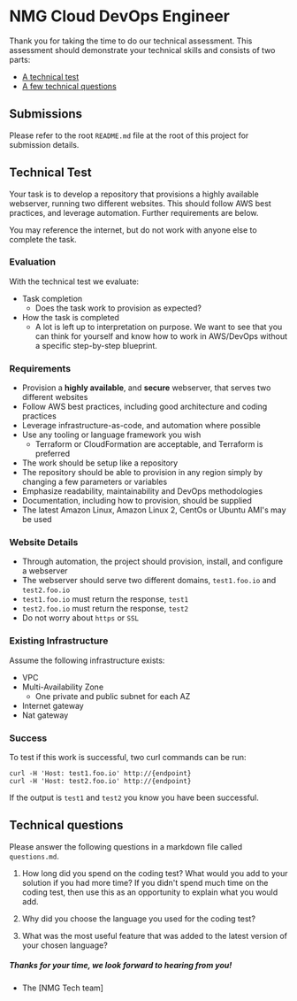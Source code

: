 # NMG Cloud DevOps Engineer

Thank you for taking the time to do our technical assessment. This assessment should demonstrate your technical skills and consists of two parts:

* [A technical test](#technical-test)
* [A few technical questions](#technical-questions)

## Submissions

Please refer to the root `README.md` file at the root of this project for submission details.

## Technical Test

Your task is to develop a repository that provisions a highly available webserver, running two different websites. This should follow AWS best practices, and leverage automation. Further requirements are below.

You may reference the internet, but do not work with anyone else to complete the task.

### Evaluation

With the technical test we evaluate:

* Task completion
  * Does the task work to provision as expected?
* How the task is completed
  * A lot is left up to interpretation on purpose. We want to see that you can think for yourself and know how to work in AWS/DevOps without a specific step-by-step blueprint.

### Requirements

* Provision a **highly available**, and **secure** webserver, that serves two different websites
* Follow AWS best practices, including good architecture and coding practices
* Leverage infrastructure-as-code, and automation where possible
* Use any tooling or language framework you wish
  * Terraform or CloudFormation are acceptable, and Terraform is preferred
* The work should be setup like a repository
* The repository should be able to provision in any region simply by changing a few parameters or variables
* Emphasize readability, maintainability and DevOps methodologies
* Documentation, including how to provision, should be supplied
* The latest Amazon Linux, Amazon Linux 2, CentOs or Ubuntu AMI's may be used

### Website Details

* Through automation, the project should provision, install, and configure a webserver
* The webserver should serve two different domains, `test1.foo.io` and `test2.foo.io`
* `test1.foo.io` must return the response, `test1`
* `test2.foo.io` must return the response, `test2`
* Do not worry about `https` or `SSL`

### Existing Infrastructure

Assume the following infrastructure exists:

* VPC
* Multi-Availability Zone
  * One private and public subnet for each AZ
* Internet gateway
* Nat gateway

### Success

To test if this work is successful, two curl commands can be run:

```
curl -H 'Host: test1.foo.io' http://{endpoint}
curl -H 'Host: test2.foo.io' http://{endpoint}
```

If the output is `test1` and `test2` you know you have been successful.

## Technical questions

Please answer the following questions in a markdown file called `questions.md`.

1. How long did you spend on the coding test? What would you add to your solution if you had more time? If you didn't spend much time on the coding test, then use this as an opportunity to explain what you would add.

2. Why did you choose the language you used for the coding test?

3. What was the most useful feature that was added to the latest version of your chosen language?

##### Thanks for your time, we look forward to hearing from you!

- The [NMG Tech team]
